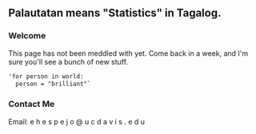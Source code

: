 ## Palautatan means "Statistics" in Tagalog.


### Welcome
This page has not been meddled with yet. Come back in a week, and I'm sure you'll see a bunch of new stuff.

```markdown
'for person in world:
  person = "brilliant"`
```

### Contact Me
Email: e h e s p e j o @ u c d a v i s . e d u
